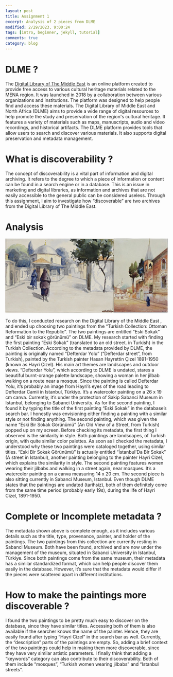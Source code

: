 ```yaml
---
layout: post
title: Assignment 1
excerpt: Analysis of 2 pieces from DLME
modified: 2/29/2023, 9:00:24
tags: [intro, beginner, jekyll, tutorial]
comments: true
category: blog
---
```



# DLME ?

The [Digital Library of The Middle East](https://dlmenetwork.org/library) is an online platform created to provide free access to various cultural heritage materials related to the MENA region. It was launched in 2018 by a collaboration between various organizations and institutions. The platform was designed to help people find and access these materials.
The Digital Library of Middle East and North Africa (DLME) aims to provide a wide range of digital resources to help promote the study and preservation of the region's cultural heritage. It features a variety of materials such as maps, manuscripts, audio and video recordings, and historical artifacts.
The DLME platform provides tools that allow users to search and discover various materials. It also supports digital preservation and metadata management.

# What is discoverability ?

The concept of discoverability is a vital part of information and digital archiving. It refers to the degree to which a piece of information or content can be found in a search engine or in a database. This is an issue in marketing and digital libraries, as information and archives that are not easily accessible to the general public can be considered useless. Through this assignment, I aim to investigate how “discoverable” are two archives from the Digital Library of The Middle East.

# Analysis 

<img src="/assets/imgonline-com-ua-twotoone-xPAubIDvz9PG3G.jpg" style="zoom:50%"/>

To do this, I conducted research on the Digital Library of the Middle East , and ended up choosing two paintings from the “Turkish Collection: Ottoman Reformation to the Republic”. The two paintings are entitled “Eski Sokak” and “Eski bir sokak görünümü” on DLME. 
My research started with finding the first painting “Eski Sokak” (translated to an old street. in Turkish) in the Turkish Collection. According to the metadata provided by DLME, the painting is originally named “Defterdar Yolu” (“Defterdar street”, from Turkish), painted by the Turkish painter Hasan Hayrettin Çizel 1891-1950 (known as Hayri Çizel). His main art themes are landscapes and outdoor views. “Defterdar Yolu”, which according to DLME is undated, stares a beautiful burnt-orange palette landscape, showing a woman in her jilbab walking on a route near a mosque. Since the painting is called Defterdar Yolu, it’s probably an image from Hayri’s eyes of the road leading to Defterdar Camii in Istanbul, Türkiye. It’s a watercolor painting on a 26 x 19 cm canva. Currently, it’s under the protection of Sakip Sabanci Museum in Istanbul, belonging to Sabanci University.
As for the second painting, I found it by typing the title of the first painting “Eski Sokak” in the database’s search bar. I honestly was envisioning either finding a painting with a similar style or not finding anything. The second painting, which was given the name “Eski Bir Sokak Görünümü” (An Old View of a Street, from Turkish) popped up on my screen. Before checking its metadata, the first thing I observed is the similarity in style. Both paintings are landscapes, of Turkish origin, with quite similar color palettes. As soon as I checked the metadata, I understood why these two paintings were cataloged together, using similar titles. 
“Eski Bir Sokak Görünümü” is actually entitled “İstanbul'Da Bir Sokak” (A street in Istanbul), another painting belonging to the painter Hayri Cizel, which explains the similarity in style. The second painting features women wearing their jilbabs and walking in a street again, near mosques. It’s a watercolor painting on a canva measuring 14 x 20 cm. The second piece is also sitting currently in Sabanci Museum, Istanbul. Even though DLME states that the paintings are undated (tarihsiz), both of them definitely come from the same time period (probably early 19s), during the life of Hayri Cizel, 1891-1950.

# Complete or Incomplete metadata ?

The metadata shown above is complete enough, as it includes various details such as the title, type, provenance, painter, and holder of the paintings.
The two paintings from this collection are currently resting in Sabanci Museum. Both have been found, archived and are now under the management of the museum, situated in Sabanci University in Istanbul, Türkiye.
Since both paintings come from the same museum, their metadata has a similar standardized format, which can help people discover them easily in the database. 
However, it’s sure that the metadata would differ if the pieces were scattered apart in different institutions.

# How to make the paintings more discoverable ?

I found the two paintings to be pretty much easy to discover on the database, since they have similar titles. Accessing both of them is also available if the searcher knows the name of the painter. Hence, they are easily found after typing “Hayri Cizel” in the search bar as well.
Currently, the “description” parts of the paintings are empty. So, adding a brief context of the two paintings could help in making them more discoverable, since they have very similar artistic parameters. I finally think that adding a “keywords” category can also contribute to their discoverability. Both of them include “mosques”, “Turkish women wearing jilbabs” and “Istanbul streets”.

